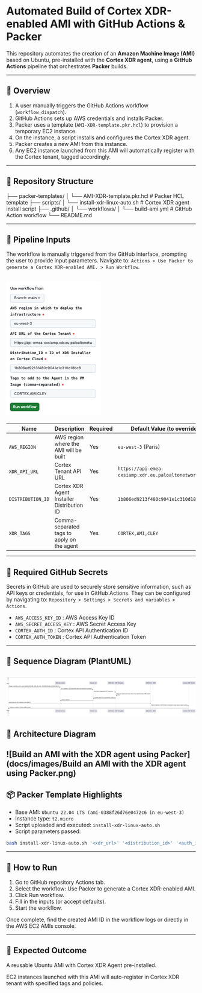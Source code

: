 # Automated Build of Cortex XDR-enabled AMI with GitHub Actions & Packer

This repository automates the creation of an **Amazon Machine Image (AMI)** based on Ubuntu, pre-installed with the **Cortex XDR agent**, using a **GitHub Actions** pipeline that orchestrates **Packer** builds.

---

## 🚀 Overview

1. A user manually triggers the GitHub Actions workflow (`workflow_dispatch`).
2. GitHub Actions sets up AWS credentials and installs Packer.
3. Packer uses a template (`AMI-XDR-template.pkr.hcl`) to provision a temporary EC2 instance.
4. On the instance, a script installs and configures the Cortex XDR agent.
5. Packer creates a new AMI from this instance.
6. Any EC2 instance launched from this AMI will automatically register with the Cortex tenant, tagged accordingly.

---

## 📂 Repository Structure
├── packer-templates/
│ └── AMI-XDR-template.pkr.hcl # Packer HCL template
├── scripts/
│ └── install-xdr-linux-auto.sh # Cortex XDR agent install script
├── .github/
│ └── workflows/
│ └── build-ami.yml # GitHub Action workflow
└── README.md 

---

## 🔧 Pipeline Inputs

The workflow is manually triggered from the GitHub interface, prompting the user to provide input parameters.
Navigate to: `Actions > Use Packer to generate a Cortex XDR-enabled AMI. > Run Workflow`.

![pipeline-input](docs/images/pipeline-input.png)
---

| Name              | Description                                | Required | Default Value (to override)                            |
| ----------------- | ------------------------------------------ | -------- | ------------------------------------------------------ |
| `AWS_REGION`      | AWS region where the AMI will be built     | Yes      | `eu-west-3` (Paris)                                    |
| `XDR_API_URL`     | Cortex Tenant API URL                      | Yes      | `https://api-emea-cxsiamp.xdr.eu.paloaltonetworks.com` |
| `DISTRIBUTION_ID` | Cortex XDR Agent Installer Distribution ID | Yes      | `1b806ed9213f480c9041e1c310d18bc8`                     |
| `XDR_TAGS`        | Comma-separated tags to apply on the agent | Yes      | `CORTEX,AMI,CLEY`                                      |

---

## 🔐 Required GitHub Secrets

Secrets in GitHub are used to securely store sensitive information, such as API keys or credentials, for use in GitHub Actions. 
They can be configured by navigating to: `Repository > Settings > Secrets and variables > Actions`.

- `AWS_ACCESS_KEY_ID` : AWS Access Key ID
- `AWS_SECRET_ACCESS_KEY` : AWS Secret Access Key
- `CORTEX_AUTH_ID` : Cortex API Authentication ID
- `CORTEX_AUTH_TOKEN` : Cortex API Authentication Token

---

## 🔄 Sequence Diagram (PlantUML)
![plantuml](docs/images/plantuml.png)
---

## 🧱 Architecture Diagram
![Build an AMI with the XDR agent using Packer](docs/images/Build an AMI with the XDR agent using Packer.png)
---

## 📦 Packer Template Highlights

- Base AMI: `Ubuntu 22.04 LTS (ami-0388f26d76e0472c6 in eu-west-3)`
- Instance type: `t2.micro`
- Script uploaded and executed: `install-xdr-linux-auto.sh`
- Script parameters passed:

```bash
bash install-xdr-linux-auto.sh '<xdr_url>' '<distribution_id>' '<auth_id>' '<auth_token>' '<xdr_tags>'
```
---
## 🏃 How to Run
1. Go to GitHub repository Actions tab.
2. Select the workflow: Use Packer to generate a Cortex XDR-enabled AMI.
3. Click Run workflow.
4. Fill in the inputs (or accept defaults).
5. Start the workflow.

Once complete, find the created AMI ID in the workflow logs or directly in the AWS EC2 AMIs console.

---
## 🎯 Expected Outcome
A reusable Ubuntu AMI with Cortex XDR Agent pre-installed.

EC2 instances launched with this AMI will auto-register in Cortex XDR tenant with specified tags and policies.